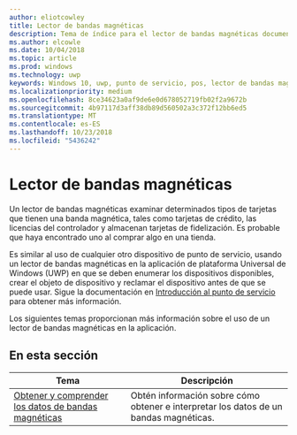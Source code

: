 ```yaml
---
author: eliotcowley
title: Lector de bandas magnéticas
description: Tema de índice para el lector de bandas magnéticas documentación de UWP.
ms.author: elcowle
ms.date: 10/04/2018
ms.topic: article
ms.prod: windows
ms.technology: uwp
keywords: Windows 10, uwp, punto de servicio, pos, lector de bandas magnéticas
ms.localizationpriority: medium
ms.openlocfilehash: 8ce34623a0af9de6e0d678052719fb02f2a9672b
ms.sourcegitcommit: 4b97117d3aff38db89d560502a3c372f12bb6ed5
ms.translationtype: MT
ms.contentlocale: es-ES
ms.lasthandoff: 10/23/2018
ms.locfileid: "5436242"
---
```

# <a name="magnetic-stripe-reader"></a>Lector de bandas magnéticas

Un lector de bandas magnéticas examinar determinados tipos de tarjetas que tienen una banda magnética, tales como tarjetas de crédito, las licencias del controlador y almacenan tarjetas de fidelización. Es probable que haya encontrado uno al comprar algo en una tienda.

Es similar al uso de cualquier otro dispositivo de punto de servicio, usando un lector de bandas magnéticas en la aplicación de plataforma Universal de Windows (UWP) en que se deben enumerar los dispositivos disponibles, crear el objeto de dispositivo y reclamar el dispositivo antes de que se puede usar. Sigue la documentación en [Introducción al punto de servicio](pos-basics.md) para obtener más información.

Los siguientes temas proporcionan más información sobre el uso de un lector de bandas magnéticas en la aplicación.

## <a name="in-this-section"></a>En esta sección

| Tema | Descripción |
|-------|-------------|
| [Obtener y comprender los datos de bandas magnéticas](../devices-sensors/pos-magnetic-stripe-reader-data.md) | Obtén información sobre cómo obtener e interpretar los datos de un bandas magnéticas. |